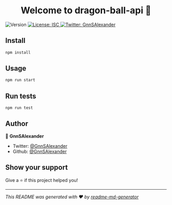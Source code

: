 <h1 align="center">Welcome to dragon-ball-api 👋</h1>
<p>
  <img alt="Version" src="https://img.shields.io/badge/version-1.0.0-blue.svg?cacheSeconds=2592000" />
  <a href="#" target="_blank">
    <img alt="License: ISC" src="https://img.shields.io/badge/License-ISC-yellow.svg" />
  </a>
  <a href="https://twitter.com/GnnSAlexander" target="_blank">
    <img alt="Twitter: GnnSAlexander" src="https://img.shields.io/twitter/follow/GnnSAlexander.svg?style=social" />
  </a>
</p>

## Install

```sh
npm install
```

## Usage

```sh
npm run start
```

## Run tests

```sh
npm run test
```

## Author

👤 **GnnSAlexander**

* Twitter: [@GnnSAlexander](https://twitter.com/GnnSAlexander)
* Github: [@GnnSAlexander](https://github.com/GnnSAlexander)

## Show your support

Give a ⭐️ if this project helped you!

***
_This README was generated with ❤️ by [readme-md-generator](https://github.com/kefranabg/readme-md-generator)_